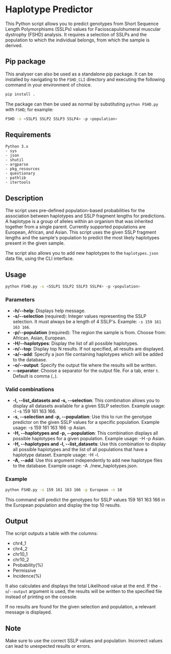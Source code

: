 # Haplotype Predictor

This Python script allows you to predict genotypes from Short Sequence Length
 Polymorphisms (SSLPs) values for Facioscapulohumeral muscular dystrophy (FSHD)
 analysis. It requires a selection of SSLPs and the population to which the
 individual belongs, from which the sample is derived.

## Pip package

This analyser can also be used as a standalone pip package.
It can be installed by navigating to the `FSHD_CLI` directory
 and executing the following command in your environment of choice.

```bash
pip install .
```

The package can then be used as normal by substituting
 `python FSHD.py` with `FSHD`; for example:

```bash
FSHD -s <SSLP1 SSLP2 SSLP3 SSLP4> -p <population>
```

## Requirements

    Python 3.x
    - sys
    - json
    - shutil
    - argparse
    - pkg_resources
    - questionary
    - pathlib
    - itertools

## Description

The script uses pre-defined population-based probabilities for the association
 between haplotypes and SSLP fragment lengths for predictions.
A haplotype is a group of alleles within an organism that was inherited together
 from a single parent.
Currently supported populations are European, African, and Asian.
This script uses the given SSLP fragment lengths and the sample's population to
 predict the most likely haplotypes present in the given sample.

The script also allows you to add new haplotypes to the `haplotypes.json` data
 file, using the CLI interface.

## Usage

```bash
python FSHD.py -s <SSLP1 SSLP2 SSLP3 SSLP4> -p <population>
```

### Parameters

- **-h/--help**:
  Displays help message.
- **-s/--selection** (required):
  Integer values representing the SSLP selection.
  It must always be a length of 4 SSLP's.
  Example: `-s 159 161 163 166`.
- **-p/--population** (required):
  The region the sample is from.
  Choose from: African, Asian, European.
- **-H/--haplotypes**:
  Display the list of all possible haplotypes.
- **-n/--top**:
  Display top N results.
  If not specified, all results are displayed.
- **-a/--add**:
  Specify a json file containing haplotypes which will be added to the database.
- **-o/--output**:
  Specify the output file where the results will be written.
- **--separator**:
  Choose a separator for the output file.
  For a tab, enter `t`.
  Default is comma (`,`).

### Valid combinations

- **-l, --list_datasets and -s, --selection**:
  This combination allows you to display all datasets available 
   for a given SSLP selection.
  Example usage: -l -s 159 161 163 166.
- **-s, --selection and -p, --population**:
  Use this to run the genotype predictor on the given
   SSLP values for a specific population.
  Example usage: -s 159 161 163 166 -p Asian.
- **-H, --haplotypes and -p, --population**:
  This combination displays all possible haplotypes for a given population.
  Example usage: -H -p Asian.
- **-H, --haplotypes and -l, --list_datasets**:
  Use this combination to display all possible haplotypes and 
   the list of all populations that have a haplotype dataset.
  Example usage: -H -l.
- **-A, --add**:
  Use this argument independently to add new haplotype files to the database.
  Example usage: -A ./new_haplotypes.json.

### Example

```bash
python FSHD.py -s 159 161 163 166 -p European -n 10
```

This command will predict the genotypes for SSLP values 159 161 163 166
 in the European population and display the top 10 results.

## Output

The script outputs a table with the columns:
- chr4_1
- chr4_2
- chr10_1
- chr10_2
- Probability(%)
- Permissive
- Incidence(%)

It also calculates and displays the total Likelihood value at the end.
If the `-o`/`--output` argument is used, the results will be written
 to the specified file instead of printing on the console.

If no results are found for the given selection and population,
 a relevant message is displayed.

## Note

Make sure to use the correct SSLP values and population.
Incorrect values can lead to unexpected results or errors.
